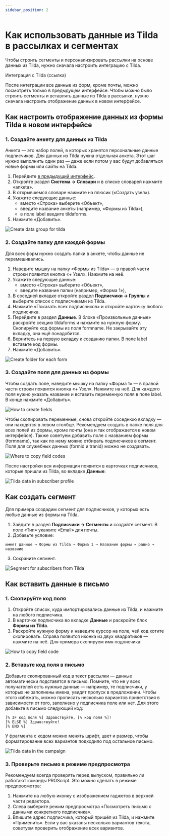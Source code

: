 ```yaml
---
sidebar_position: 2
---
```


# Как использовать данные из Tilda в рассылках и сегментах
Чтобы строить сегменты и персонализировать рассылки на основе данных из Tilda, нужно сначала настроить интеграцию с Tilda.

Интеграция с Tilda (ссылка)

После интеграции все данные из форм, кроме почты, можно посмотреть только в предыдущем интерфейсе. Чтобы можно было строить сегменты и вставлять данные из Tilda в рассылки, нужно сначала настроить отображение данных в новом интерфейсе.

## Как настроить отображение данных из формы Tilda в новом интерфейсе
### 1. Создайте анкету для данных из Tilda
Анкета — это набор полей, в которых хранятся персональные данные подписчиков. Для данных из Tilda нужна отдельная анкета. Этот шаг нужно выполнить один раз — даже если потом у вас будут добавляться новые формы или сайты на Tilda.

1. Перейдите [в предыдущий интерфейс](https://sendsay.ru/account/).
2. Откройте раздел **Система → Словари** и в списке словарей нажмите «anketa».
3. В открывшемся словаре нажмите на плюсик («Создать узел»).
4. Укажите следующие данные:
    - вместо «Строка» выберите «Объект»,
    - введите название анкеты (например, «Формы из Tilda»),
    - в поле label введите tildaforms.
5. Нажмите «Добавить».

![Create data group for tilda](./assets/how-to-use-tilda-data-in-campaigns/create-data-group-for-tilda.gif) <br/>

### 2. Создайте папку для каждой формы
Для всех форм нужно создать папки в анкете, чтобы данные не перемешивались.

1. Наведите мышку на папку «Формы из Tilda» — в правой части строки появится кнопка «+ Узел». Нажмите на неё.
2. Укажите следующие данные:
    - вместо «Строка» выберите «Объект»,
    - введите название папки (например, «Форма 1»),
3. В соседней вкладке откройте раздел **Подписчики → Группы** и выберите список с подписчиками из Tilda.
4. Нажмите «Показать всех подписчиков» и откройте карточку любого подписчика.
5. Перейдите в раздел **Данные**. В блоке «Произвольные данные» раскройте секцию tildaforms и нажмите на нужную форму. Скопируйте код формы из поля formname. Не закрывайте эту вкладку, она ещё понадобится.
6. Вернитесь на первую вкладку к созданию папки. В поле label вставьте код формы.
7. Нажмите «Добавить».

![Create folder for each form](./assets/how-to-use-tilda-data-in-campaigns/create-folder-for-each-form.gif) <br/>

### 3. Создайте поля для данных из формы
Чтобы создать поле, наведите мышку на папку «Форма 1» — в правой части строки появится кнопка «+ Узел». Нажмите на неё. Для каждого поля нужно указать название и вставить переменную поля в поле label. В конце нажмите «Добавить».

![How to create fields](./assets/how-to-use-tilda-data-in-campaigns/how-to-create-fields.gif) <br/>

Чтобы скопировать переменные, снова откройте соседнюю вкладку — они находятся в левом столбце. Рекомендуем создать в папке поля для всех полей из формы, кроме почты (она и так отображается в новом интерфейсе). Также советуем добавить поле с названием формы (formname), так как по нему можно отбирать подписчиков в сегмент. Поля для служебных данных (formid и tranid) можно не создавать.

![Where to copy field codes](./assets/how-to-use-tilda-data-in-campaigns/where-to-copy-field-codes.png) <br/>

После настройки вся информация появится в карточках подписчиков, которые пришли из Tilda, во вкладке **Данные**:

![Tilda data in subscriber profile](./assets/how-to-use-tilda-data-in-campaigns/tilda-data-in-subscriber-profile.png) <br/>

## Как создать сегмент
Для примера создадим сегмент для подписчиков, у которых есть любые данные из формы на Tilda.

1. Зайдите в раздел **Подписчики → Сегменты** и создайте сегмент. В поле «Тип» укажите «Email» для почты.
2. Добавьте условие:
```
имеет данные → Формы из Tilda → Форма 1 → Название формы → равно → название
```
3. Сохраните сегмент.

![Segment for subscribers from Tilda](./assets/how-to-use-tilda-data-in-campaigns/segment-for-subscribers-from-tilda.gif) <br/>
## Как вставить данные в письмо
### 1. Скопируйте код поля
1. Откройте список, куда импортировались данные из Tilda, и нажмите на любого подписчика.
2. В карточке подписчика во вкладке **Данные** и раскройте блок **Формы из Tilda**.
3. Раскройте нужную форму и наведите курсор на поле, чей код хотите скопировать. Справа появится иконка из двух квадратиков — нажмите на неё. Для примера скопируем имя подписчика:

![How to copy field code](./assets/how-to-use-tilda-data-in-campaigns/how-to-copy-field-code.png) <br/>

### 2. Вставьте код поля в письмо
Добавьте скопированный код в текст рассылки — данные автоматически подставятся в письмо. Помните, что не у всех получателей есть нужные данные — например, те подписчики, у которых не заполнены имена, увидят пропуск в предложении. Чтобы этого избежать, можно прописать несколько вариантов приветствия в зависимости от того, заполнено у подписчика поле или нет. Для этого добавьте в письмо следующий код:
```
[% IF код поля %] Здравствуйте, [% код поля %]!
[% ELSE %] Здравствуйте!
[% END %]
```
У фрагмента с кодом можно менять шрифт, цвет и размер, чтобы форматирование всех вариантов подходило под остальное письмо.

![Tilda data in the campaign](./assets/how-to-use-tilda-data-in-campaigns/tilda-data-in-the-campaign.png) <br/>
### 3. Проверьте письмо в режиме предпросмотра
Рекомендуем всегда проверять перед выпуском, правильно ли работают команды PROScript. Это можно сделать в режиме предпросмотра:
1. Нажмите на любую иконку с изображением гаджетов в верхней части редактора.
2. Слева выберите режим предпросмотра «Посмотреть письмо с данными конкретного подписчика».
3. Впишите адрес подписчика, который пришёл из Tilda, и нажмите «Применить». Если у вас указаны несколько вариантов текста, советуем проверить отображение всех вариантов.